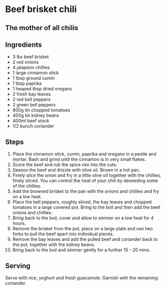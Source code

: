 Beef brisket chili
==================

The mother of all chilis
------------------------

Ingredients
-----------
- 3 lbs beef brisket
- 2 red onions
- 4 jalapeno chillies
- 1 large cinnamon stick
- 1 tbsp ground cumin
- 1 tbsp paprika
- 1 heaped tbsp dried oregano
- 2 fresh bay leaves
- 2 red bell peppers
- 2 green bell peppers
- 800g tin chopped tomatoes
- 400g tin kidney beans
- 400ml beef stock
- 1/2 bunch coriander

Steps
-----
1. Place the cinnamon stick, cumin, paprika and oregano in a pestle and mortar. Bash and grind until the cinnamon is in very small flakes.
2. Score the beef and rub the spice mix into the cuts.
3. Season the beef and drizzle with olive oil.  Brown in a hot pan.
4. Finely slice the onion and fry in a little olive oil together with the chillies, finely sliced.  You can control the heat of your chili by deseeding some of the chillies.
5. Add the browned brisket to the pan with the onions and chillies and fry on a low heat.
6. Place the bell peppers, roughly sliced, the bay leaves and chopped tomatoes in a large covered pot.  Bring to the boil and then add the beef onions and chillies.
7. Bring back to the boil, cover and allow to simmer on a low heat for 4 hours.
8. Remove the brisket from the pot, place on a large plate and use two forks to pull the beef apart into individual pieces.
9. Remove the bay leaves and add the pulled beef and coriander back to the pot, together with the kidney beans.
10. Bring back to the boil and simmer gently for a further 15 - 20 mins.

Serving
-------
Serve with rice, yoghurt and fresh guacamole.  Garnish with the remaining coriander.